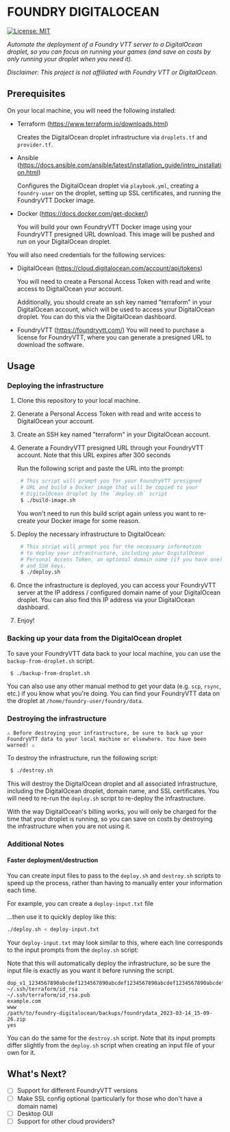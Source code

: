 # FOUNDRY DIGITALOCEAN

[![License: MIT](https://img.shields.io/badge/License-MIT-green.svg)](https://opensource.org/licenses/MIT)

_Automate the deployment of a Foundry VTT server to a DigitalOcean droplet, so you can focus on running your games (and save on costs by only running your droplet when you need it)._

_Disclaimer: This project is not affiliated with Foundry VTT or DigitalOcean._

## Prerequisites

On your local machine, you will need the following installed:

- Terraform (https://www.terraform.io/downloads.html)

  Creates the DigitalOcean droplet infrastructure via `droplets.tf` and `provider.tf`.

- Ansible (https://docs.ansible.com/ansible/latest/installation_guide/intro_installation.html)

  Configures the DigitalOcean droplet via `playbook.yml`, creating a `foundry-user` on the droplet, setting up SSL certificates, and running the FoundryVTT Docker image.

- Docker (https://docs.docker.com/get-docker/)

  You will build your own FoundryVTT Docker image using your FoundryVTT presigned URL download. This image will be pushed and run on your DigitalOcean droplet.

You will also need credentials for the following services:

- DigitalOcean (https://cloud.digitalocean.com/account/api/tokens)

  You will need to create a Personal Access Token with read and write access to DigitalOcean your account.

  Additionally, you should create an ssh key named "terraform" in your DigitalOcean account, which will be used to access your DigitalOcean droplet. You can do this via the DigitalOcean dashboard.

- FoundryVTT (https://foundryvtt.com/)
  You will need to purchase a license for FoundryVTT, where you can generate a presigned URL to download the software.

## Usage

### Deploying the infrastructure

1. Clone this repository to your local machine.
2. Generate a Personal Access Token with read and write access to DigitalOcean your account.
3. Create an SSH key named "terraform" in your DigitalOcean account.
4. Generate a FoundryVTT presigned URL through your FoundryVTT account. Note that this URL expires after 300 seconds

   Run the following script and paste the URL into the prompt:

   ```bash
    # This script will prompt you for your FoundryVTT presigned
    # URL and build a Docker image that will be copied to your
    # DigitalOcean droplet by the `deploy.sh` script
    $ ./build-image.sh
   ```

   You won't need to run this build script again unless you want to re-create your Docker image for some reason.

5. Deploy the necessary infrastructure to DigitalOcean:

   ```bash
    # This script will prompt you for the necessary information
    # to deploy your infrastructure, including your DigitalOcean
    # Personal Access Token, an optional domain name (if you have one),
    # and SSH keys.
    $ ./deploy.sh
   ```

6. Once the infrastructure is deployed, you can access your FoundryVTT server at the IP address / configured domain name of your DigitalOcean droplet. You can also find this IP address via your DigitalOcean dashboard.

7. Enjoy!

### Backing up your data from the DigitalOcean droplet

To save your FoundryVTT data back to your local machine, you can use the `backup-from-droplet.sh` script.

```bash
 $ ./backup-from-droplet.sh
```

You can also use any other manual method to get your data (e.g. `scp`, `rsync`, etc.) if you know what you're doing. You can find your FoundryVTT data on the droplet at `/home/foundry-user/foundry/data`.

### Destroying the infrastructure

```
⚠️ Before destroying your infrastructure, be sure to back up your FoundryVTT data to your local machine or elsewhere. You have been warned! ⚠️
```

To destroy the infrastructure, run the following script:

```bash
 $ ./destroy.sh
```

This will destroy the DigitalOcean droplet and all associated infrastructure, including the DigitalOcean droplet, domain name, and SSL certificates. You will need to re-run the `deploy.sh` script to re-deploy the infrastructure.

With the way DigitalOcean's billing works, you will only be charged for the time that your droplet is running, so you can save on costs by destroying the infrastructure when you are not using it.

### Additional Notes

#### Faster deployment/destruction

You can create input files to pass to the `deploy.sh` and `destroy.sh` scripts to speed up the process, rather than having to manually enter your information each time.

For example, you can create a `deploy-input.txt` file

...then use it to quickly deploy like this:

```bash
./deploy.sh < deploy-input.txt
```

Your `deploy-input.txt` may look similar to this, where each line corresponds to the input prompts from the `deploy.sh` script:

Note that this will automatically deploy the infrastructure, so be sure the input file is exactly as you want it before running the script.

```
dop_v1_1234567890abcdef1234567890abcdef1234567890abcdef1234567890abcdef
~/.ssh/terraform/id_rsa
~/.ssh/terraform/id_rsa.pub
example.com
www
/path/to/foundry-digitalocean/backups/foundrydata_2023-03-14_15-09-26.zip
yes

```

You can do the same for the `destroy.sh` script. Note that its input prompts differ slightly from the `deploy.sh` script when creating an input file of your own for it.

## What's Next?

- [ ] Support for different FoundryVTT versions
- [ ] Make SSL config optional (particularly for those who don't have a domain name)
- [ ] Desktop GUI
- [ ] Support for other cloud providers?
